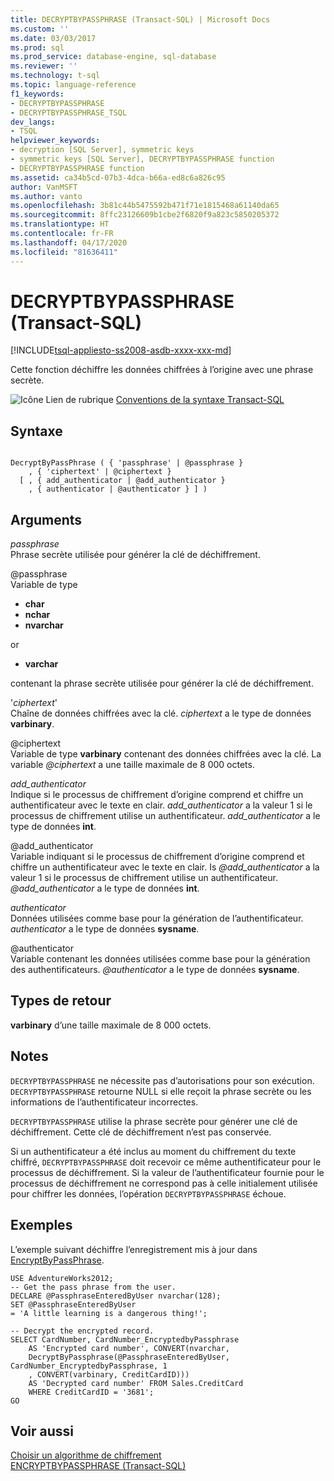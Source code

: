 ```yaml
---
title: DECRYPTBYPASSPHRASE (Transact-SQL) | Microsoft Docs
ms.custom: ''
ms.date: 03/03/2017
ms.prod: sql
ms.prod_service: database-engine, sql-database
ms.reviewer: ''
ms.technology: t-sql
ms.topic: language-reference
f1_keywords:
- DECRYPTBYPASSPHRASE
- DECRYPTBYPASSPHRASE_TSQL
dev_langs:
- TSQL
helpviewer_keywords:
- decryption [SQL Server], symmetric keys
- symmetric keys [SQL Server], DECRYPTBYPASSPHRASE function
- DECRYPTBYPASSPHRASE function
ms.assetid: ca34b5cd-07b3-4dca-b66a-ed8c6a826c95
author: VanMSFT
ms.author: vanto
ms.openlocfilehash: 3b81c44b5475592b471f71e1815468a61140da65
ms.sourcegitcommit: 8ffc23126609b1cbe2f6820f9a823c5850205372
ms.translationtype: HT
ms.contentlocale: fr-FR
ms.lasthandoff: 04/17/2020
ms.locfileid: "81636411"
---
```

# <a name="decryptbypassphrase-transact-sql"></a>DECRYPTBYPASSPHRASE (Transact-SQL)
[!INCLUDE[tsql-appliesto-ss2008-asdb-xxxx-xxx-md](../../includes/tsql-appliesto-ss2008-asdb-xxxx-xxx-md.md)]

Cette fonction déchiffre les données chiffrées à l’origine avec une phrase secrète.  
  
 ![Icône Lien de rubrique](../../database-engine/configure-windows/media/topic-link.gif "Icône du lien de rubrique") [Conventions de la syntaxe Transact-SQL](../../t-sql/language-elements/transact-sql-syntax-conventions-transact-sql.md)  
  
## <a name="syntax"></a>Syntaxe  
  
```syntaxsql
  
DecryptByPassPhrase ( { 'passphrase' | @passphrase }   
    , { 'ciphertext' | @ciphertext }  
  [ , { add_authenticator | @add_authenticator }  
    , { authenticator | @authenticator } ] )  
```  
  
## <a name="arguments"></a>Arguments  
 *passphrase*  
Phrase secrète utilisée pour générer la clé de déchiffrement.  
  
 @passphrase  
Variable de type

+ **char**
+ **nchar**
+ **nvarchar**

or

+ **varchar**

contenant la phrase secrète utilisée pour générer la clé de déchiffrement.  
  
'*ciphertext*'  
Chaîne de données chiffrées avec la clé. *ciphertext* a le type de données **varbinary**.  
 
@ciphertext  
Variable de type **varbinary** contenant des données chiffrées avec la clé. La variable *\@ciphertext* a une taille maximale de 8 000 octets.  
  
*add_authenticator*  
Indique si le processus de chiffrement d’origine comprend et chiffre un authentificateur avec le texte en clair. *add_authenticator* a la valeur 1 si le processus de chiffrement utilise un authentificateur. *add_authenticator* a le type de données **int**.  
  
@add_authenticator  
Variable indiquant si le processus de chiffrement d’origine comprend et chiffre un authentificateur avec le texte en clair. Is *\@add_authenticator* a la valeur 1 si le processus de chiffrement utilise un authentificateur. *\@add_authenticator* a le type de données **int**.  

*authenticator*  
Données utilisées comme base pour la génération de l’authentificateur. *authenticator* a le type de données **sysname**.  
  
@authenticator  
Variable contenant les données utilisées comme base pour la génération des authentificateurs. *\@authenticator* a le type de données **sysname**.  
  
## <a name="return-types"></a>Types de retour  
**varbinary** d’une taille maximale de 8 000 octets.  
  
## <a name="remarks"></a>Notes  
`DECRYPTBYPASSPHRASE` ne nécessite pas d’autorisations pour son exécution. `DECRYPTBYPASSPHRASE` retourne NULL si elle reçoit la phrase secrète ou les informations de l’authentificateur incorrectes.  
  
`DECRYPTBYPASSPHRASE` utilise la phrase secrète pour générer une clé de déchiffrement. Cette clé de déchiffrement n’est pas conservée.  
  
Si un authentificateur a été inclus au moment du chiffrement du texte chiffré, `DECRYPTBYPASSPHRASE` doit recevoir ce même authentificateur pour le processus de déchiffrement. Si la valeur de l’authentificateur fournie pour le processus de déchiffrement ne correspond pas à celle initialement utilisée pour chiffrer les données, l’opération `DECRYPTBYPASSPHRASE` échoue.  
  
## <a name="examples"></a>Exemples  
L’exemple suivant déchiffre l’enregistrement mis à jour dans [EncryptByPassPhrase](../../t-sql/functions/encryptbypassphrase-transact-sql.md).  
  
```  
USE AdventureWorks2012;  
-- Get the pass phrase from the user.  
DECLARE @PassphraseEnteredByUser nvarchar(128);  
SET @PassphraseEnteredByUser   
= 'A little learning is a dangerous thing!';  
  
-- Decrypt the encrypted record.  
SELECT CardNumber, CardNumber_EncryptedbyPassphrase   
    AS 'Encrypted card number', CONVERT(nvarchar,  
    DecryptByPassphrase(@PassphraseEnteredByUser, CardNumber_EncryptedbyPassphrase, 1   
    , CONVERT(varbinary, CreditCardID)))  
    AS 'Decrypted card number' FROM Sales.CreditCard   
    WHERE CreditCardID = '3681';  
GO  
```  
  
## <a name="see-also"></a>Voir aussi  
 [Choisir un algorithme de chiffrement](../../relational-databases/security/encryption/choose-an-encryption-algorithm.md)   
 [ENCRYPTBYPASSPHRASE &#40;Transact-SQL&#41;](../../t-sql/functions/encryptbypassphrase-transact-sql.md)  
  
  
